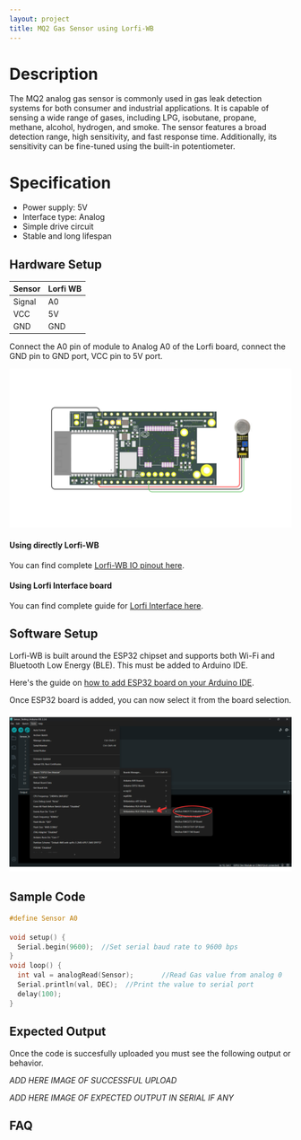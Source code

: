 ```yaml
---
layout: project
title: MQ2 Gas Sensor using Lorfi-WB
---
```


# Description

The MQ2 analog gas sensor is commonly used in gas leak detection systems for both consumer and industrial applications. It is capable of sensing a wide range of gases, including LPG, isobutane, propane, methane, alcohol, hydrogen, and smoke. The sensor features a broad detection range, high sensitivity, and fast response time. Additionally, its sensitivity can be fine-tuned using the built-in potentiometer.

# Specification

- Power supply: 5V
- Interface type: Analog
- Simple drive circuit
- Stable and long lifespan

## Hardware Setup

|     Sensor    |   Lorfi WB  |
|---------------|-------------|
| Signal        | A0          |
| VCC           | 5V          |
| GND           | GND         |

Connect the A0 pin of module to Analog A0 of the Lorfi board, connect the GND pin to GND port, VCC pin to 5V port.

<p style="text-align: center;">
  <img src="\assets\Images\LORFI_Components\Lorfi-WB_Sensors\14.png" alt="Centered Image" width="900" />
</p>

#### Using directly Lorfi-WB

You can find complete <a href="/docs/Hardware_Guide.html">Lorfi-WB IO pinout here</a>.

#### Using Lorfi Interface board

You can find complete guide for <a href="/docs/Hardware_Guide.html">Lorfi Interface here</a>.

## Software Setup

Lorfi-WB is built around the ESP32 chipset and supports both Wi-Fi and Bluetooth Low Energy (BLE). This must be added to Arduino IDE.

Here's the guide on <a href="/docs/Software_Guide.html">how to add ESP32 board on your Arduino IDE</a>.

Once ESP32 board is added, you can now select it from the board selection.

<p style="text-align: center;">
  <img src="\assets\Images\LORFI_Components\Software-Guide_Images\Software_Guide4.png" alt="Centered Image" width="900" />
</p>

## Sample Code

```c
#define Sensor A0

void setup() {
  Serial.begin(9600);  //Set serial baud rate to 9600 bps
}
void loop() {
  int val = analogRead(Sensor);       //Read Gas value from analog 0
  Serial.println(val, DEC);  //Print the value to serial port
  delay(100);
}
```

## Expected Output

Once the code is succesfully uploaded you must see the following output or behavior.

*ADD HERE IMAGE OF SUCCESSFUL UPLOAD*

*ADD HERE IMAGE OF EXPECTED OUTPUT IN SERIAL IF ANY*

## FAQ

